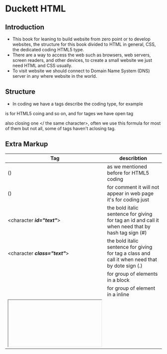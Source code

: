 # Duckett HTML
## Introduction
* This book for leaning to build website from zero point or to develop websites, the structure for this book divided to HTML in general, CSS, the dedicated coding HTML5 type.
* There are a way to access the web such as browsers, web servers, screen readers, and other devices, to create a small website we just need HTML and CSS usually.
* To visit website we should connect to Domain Name System (DNS) server in any where website in the world.
## Structure 
* In coding we have a tags describe the coding type, for example 
<!DOCTYPE HTML> is for HTML5 coing and so on, and for tages we have open tag 
<character attribute> also closing one </ the same character>, often we use this formula for most of them but not all, some of tags haven't aclosing tag.

## Extra Markup
| **Tag** | describtion |
| ------- | ----------- |
| (<!DOCTYPE HTML>) | as we mentioned before for HTML5 coding |
|(<!-- comment -->) | for comment it will not appear in web page it's for coding just |
| <character ***id="text"***> | the bold italic sentence for giving for tag an id and call it when need that by hash tag sign (#) |
| <character ***class="text"***> | the bold italic sentence for giving for tag a class and call it when need that by dote sign (.) |
| <div> | for group of elements in a block |
| <span> | for group of element in a inline |
| <iframe> | to open another website in same website that you make |
* There are a block statment tage thats mean it will take the page in separate line like <p> tag, on the other hand we have inline statment tag it appears in the same line of other inline tages like <b> tag.
* escape charater 
![img](https://i.pinimg.com/originals/e9/06/5f/e9065fb4413e79caec092dbc14e1a6cf.jpg)
## HTML5
* HTML5 define the header and footer tags in the body tag in coding page while the troditional HTML can't.
| Element | discribtion |
| ------- | ----------- |
| <header> | element represents a container for introductory content or a set of navigational links |
| <footer> | element defines a footer for a document or section |
| <nav> | element defines a set of navigation links |
| <article> | element specifies independent, self-contained content |
| <aside> | element defines some content aside from the content it is placed in (like a sidebar) |
| <section> | element defines a section in a document |
| <figure>/<figcaption> | <figure> tag specifies self-contained content, like illustrations, diagrams, photos, code listings, etc <figcaption> and element can be placed as the first or as the last child of a <figure> element |
| <div> | tag defines a division or a section in an HTML document |
| <hgroup> | element represents a multi-level heading for a section of a document |
## Process & Design 
* make wirefram ----> apply this in code (the general form of web, colos, etc...)

# Duckett JavaScript
## Introduction
* JavaScript make web more interactive by:
1- Access content
2- Modify content
3- Program rules
4- React of event
## The ABC of Programming 
* Computers create models of the world using data. The models use objects to represent physical things. 
* Objects can have: properties that tell us about the object; methods that perform tasks using the properties of that object; events which are triggered when a user interacts with the computer. 
* Programmers can write code to say "When this event occurs, run that code." 
* Web browsers use HTML markup to create a model of the web page. Each element creates its own node (which is a kind of object). 
* To make web pages interactive, you write code that uses the browser's model of the web page. 
